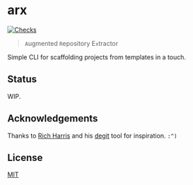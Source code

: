# arx

[![Checks](https://img.shields.io/github/actions/workflow/status/norskeld/arx/checks.yml?style=flat-square&colorA=22272d&colorB=22272d&label=checks)](https://github.com/norskeld/arx/actions)

> `A`ugmented `R`epository E`x`tractor

Simple CLI for scaffolding projects from templates in a touch.

## Status

WIP.

## Acknowledgements

Thanks to [Rich Harris][rich-harris] and his [degit] tool for inspiration. `:^)`

## License

[MIT](./LICENSE)

<!-- Links. -->

[degit]: https://github.com/Rich-Harris/degit
[kdl]: https://github.com/kdl-org/kdl
[rich-harris]: https://github.com/Rich-Harris

